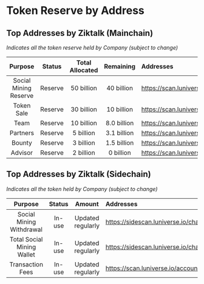 # Token Reserve by Address

## Top Addresses by Ziktalk (Mainchain)

*Indicates all the token reserve held by Company (subject to change)*

| Purpose | Status | Total Allocated | Remaining | Addresses |
| :---: | :---: | :---: | :---: | :--- |
| Social Mining Reserve | Reserve | 50 billion | 40 billion | https://scan.luniverse.io/accounts/0xdb7ce495f328f8c07265b9e533d72297eacff462 |
| Token Sale | Reserve | 30 billion | 10 billion | https://scan.luniverse.io/accounts/0x8a9a1ddba8d19c628b4bf9a87c92d25ca315e069 |
| Team | Reserve | 10 billion | 8.0 billion | https://scan.luniverse.io/accounts/0xe7356039b493547442e3d5126cda95a9812e425a |
| Partners | Reserve | 5 billion | 3.1 billion | https://scan.luniverse.io/accounts/0xc22d683c6FE0D8d5A574E8fd675b6927D6659Ca9 |
| Bounty | Reserve | 3 billion | 1.5 billion | https://scan.luniverse.io/accounts/0x694780Dadd627d053CD9F28a024CF7d2dA24eF62 |
| Advisor | Reserve | 2 billion | 0 billion | https://scan.luniverse.io/accounts/0xbAD1C812c9E76F217C13d342a9e6d66C03Ef6F20 |

## Top Addresses by Ziktalk (Sidechain)

*Indicates all the token held by Company (subject to change)*

| Purpose | Status | Amount | Addresses |
| :---: | :---: | :---: | :--- |
| Social Mining Withdrawal | In-use | Updated regularly | https://sidescan.luniverse.io/chains/6229593161289272142/accounts/0x472e33814da71d3cb0140201cb227c2a45af2464 |
| Total Social Mining Wallet | In-use | Updated regularly | https://sidescan.luniverse.io/chains/6229593161289272142/accounts/0x8f192abf8aedff8efe2116b3ed1ef66b153a6b77 |
| Transaction Fees | In-use | Updated regularly | https://scan.luniverse.io/accounts/0x40c52399a06404c499ef02c274ceb0ce9348f2b6 |
